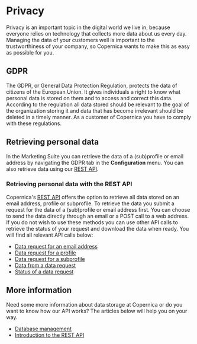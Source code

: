 # Privacy

Privacy is an important topic in the digital world we live in, because 
everyone relies on technology that collects more data about us every day. 
Managing the data of your customers well is important to the trustworthiness 
of your company, so Copernica wants to make this as easy as possible for you.

## GDPR

The GDPR, or General Data Protection Regulation, protects the data of citizens 
of the European Union. It gives individuals a right to know what personal 
data is stored on them and to access and correct this data. According to the 
regulation all data stored should be relevant to the goal of the organization 
storing it and data that has become irrelevant should be deleted in a timely 
manner. As a customer of Copernica you have to comply with these regulations.

## Retrieving personal data

In the Marketing Suite you can retrieve the data of a (sub)profile or 
email address by navigating the GDPR tab in the **Configuration** menu. 
You can also retrieve data using our [REST API](./rest-api).

### Retrieving personal data with the REST API

Copernica's [REST API](./rest-api) offers the option to retrieve all data 
stored on an email address, profile or subprofile. To retrieve the data 
you submit a request for the data of a (sub)profile or email address first. 
You can choose to send the data directly through an email or a POST call 
to a web address. If you do not wish to use these methods you can use 
other API calls to retrieve the status of your request and download the 
data when ready. You will find all relevant API calls below:

* [Data request for an email address](./rest-post-email-datarequest)
* [Data request for a profile](./rest-post-profile-datarequest)
* [Data request for a subprofile](./rest-post-subprofile-datarequest)
* [Data from a data request](./rest-get-datarequest-data)
* [Status of a data request](./rest-get-datarequest-status)

## More information

Need some more information about data storage at Copernica or do you want 
to know how our API works? The articles below will help you on your way.

* [Database management](./database-introduction)
* [Introduction to the REST API](./rest-introduction)
